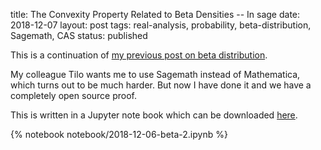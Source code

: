 title: The Convexity Property Related to Beta Densities -- In sage
date: 2018-12-07
layout: post
tags: real-analysis, probability, beta-distribution, Sagemath, CAS
status: published

This is a continuation of [my previous post on beta distribution]({static}2018-12-01-beta.md).

My colleague Tilo wants me to use Sagemath instead of Mathematica, which turns out to be much harder. But now I have done it and we have a completely open source proof.

This is written in a Jupyter note book which can be downloaded [here]({static}/notebook/2018-12-06-beta-2.ipynb).

{% notebook notebook/2018-12-06-beta-2.ipynb %}
